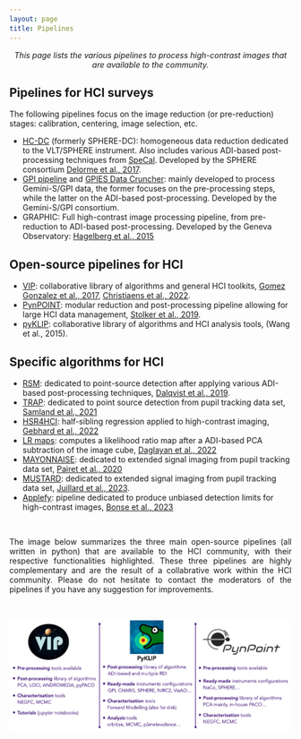 ```yaml
---
layout: page
title: Pipelines
---
```


<center><i>This page lists the various pipelines to process high-contrast images that are available to the community.</i></center>

## Pipelines for HCI surveys
The following pipelines focus on the image reduction (or pre-reduction) stages: calibration, centering, image selection, etc.
* [HC-DC](https://sphere.osug.fr/spip.php?rubrique35&lang=en) (formerly SPHERE-DC): homogeneous data reduction dedicated to the VLT/SPHERE instrument. Also includes various ADI-based post-processing techniques from [SpeCal](https://arxiv.org/pdf/1805.04854.pdf). Developed by the SPHERE consortium [Delorme et al., 2017](https://arxiv.org/pdf/1712.06948.pdf).
* [GPI pipeline](https://docs.planetimager.org/pipeline/) and [GPIES Data Cruncher](https://arxiv.org/pdf/1801.01902.pdf): mainly developed to process Gemini-S/GPI data, the former focuses on the pre-processing steps, while the latter on the ADI-based post-processing. Developed by the Gemini-S/GPI consortium. 
* GRAPHIC: Full high-contrast image processing pipeline, from pre-reduction to ADI-based post-processing. Developed by the Geneva Observatory: [Hagelberg et al., 2015](https://arxiv.org/pdf/1510.04331.pdf)

## Open-source pipelines for HCI
* [VIP](https://github.com/vortex-exoplanet/VIP): collaborative library of algorithms and general HCI toolkits, [Gomez Gonzalez et al., 2017](https://arxiv.org/pdf/1705.06184.pdf), [Christiaens et al., 2022](https://joss.theoj.org/papers/10.21105/joss.04774).
* [PynPOINT](https://github.com/PynPoint/PynPoint): modular reduction and post-processing pipeline allowing for large HCI data management, [Stolker et al., 2019](https://arxiv.org/pdf/1811.03336.pdf).
* [pyKLIP](https://bitbucket.org/pyKLIP/pyklip/src/main/): collaborative library of algorithms and HCI analysis tools, (Wang et al., 2015).

## Specific algorithms for HCI
* [RSM](https://github.com/chdahlqvist/RSMmap): dedicated to point-source detection after applying various ADI-based post-processing techniques, [Dalqvist et al., 2019](https://arxiv.org/pdf/1912.05412.pdf).
* [TRAP](https://github.com/m-samland/trap): dedicated to point source detection from pupil tracking data set, [Samland et al., 2021](https://arxiv.org/pdf/2011.12311.pdf)
* [HSR4HCI](https://github.com/timothygebhard/hsr4hci): half-sibling regression applied to high-contrast imaging, [Gebhard et al., 2022](https://arxiv.org/pdf/2204.03439.pdf)
* [LR maps](https://github.com/hazandaglayan/likelihoodratiomap): computes a likelihood ratio map after a ADI-based PCA subtraction of the image cube, [Daglayan et al., 2022](https://arxiv.org/pdf/2210.10609.pdf)
* [MAYONNAISE](https://github.com/bpairet/mayo_hci): dedicated to extended signal imaging from pupil tracking data set, [Pairet et al., 2020](https://arxiv.org/pdf/2008.05170.pdf)
* [MUSTARD](https://github.com/Sand-jrd/mustard): dedicated to extended signal imaging from pupil tracking data set, [Juillard et al., 2023](https://arxiv.org/pdf/2211.03361.pdf).
* [Applefy](https://github.com/markusbonse/applefy): pipeline dedicated to produce unbiased detection limits for high-contrast images, [Bonse et al., 2023](https://arxiv.org/pdf/2303.12030.pdf)

<br>

<p style='text-align: justify;'>The image below summarizes the three main open-source pipelines (all written in python) that are available to the HCI community, with their respective functionalities highlighted. These three pipelines are highly complementary and are the result of a collabrative work within the HCI community. Please do not hesitate to contact the moderators of the pipelines if you have any suggestion for improvements. </p>
<br>
<p align="center">
<img src="https://raw.githubusercontent.com/exoplanet-imaging-challenge/exoplanet-imaging-challenge.github.io/master/img/OpenSourcePipelines.png" />
</p>



